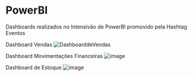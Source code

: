 
# PowerBI
Dashboards realizados no Intensivão de PowerBI promovido pela Hashtag Eventos

Dashboard Vendas
![DashboarddeVendas](https://user-images.githubusercontent.com/65344071/116328036-71273b80-a79e-11eb-90b7-7e85d71a67a1.png)

Dashboard Movimentações Financeiras
![image](https://user-images.githubusercontent.com/65344071/116328338-2eb22e80-a79f-11eb-8857-29f76c19c7d1.png)

Dashboard de Estoque
![image](https://user-images.githubusercontent.com/65344071/116328876-5b1a7a80-a7a0-11eb-8843-0e79c6c4a69e.png)


